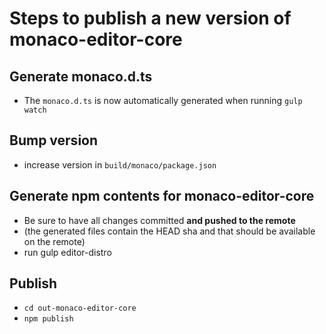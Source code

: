 # Steps to publish a new version of monaco-editor-core

## Generate monaco.d.ts

- The `monaco.d.ts` is now automatically generated when running `gulp watch`

## Bump version

- increase version in `build/monaco/package.json`

## Generate npm contents for monaco-editor-core

- Be sure to have all changes committed **and pushed to the remote**
- (the generated files contain the HEAD sha and that should be available on the remote)
- run gulp editor-distro

## Publish

- `cd out-monaco-editor-core`
- `npm publish`
